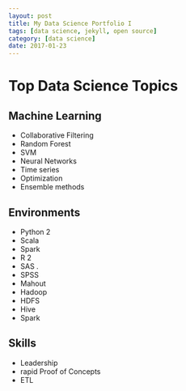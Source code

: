 ```yaml
---
layout: post
title: My Data Science Portfolio I
tags: [data science, jekyll, open source]
category: [data science]
date: 2017-01-23
---
```


# Top Data Science Topics

## Machine Learning

  * Collaborative Filtering
  * Random Forest
  * SVM
  * Neural Networks
  * Time series 
  * Optimization
  * Ensemble methods
  
## Environments

  * Python 2
  * Scala
  * Spark
  * R 2
  * SAS .
  * SPSS
  * Mahout
  * Hadoop
  * HDFS
  * Hive
  * Spark

## Skills

   * Leadership
   * rapid Proof of Concepts
   * ETL
   
